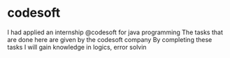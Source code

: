 # codesoft
I had applied an internship @codesoft for java programming
The tasks that are done here are given by the codesoft company
By completing these tasks I will gain knowledge in  logics, error solvin
